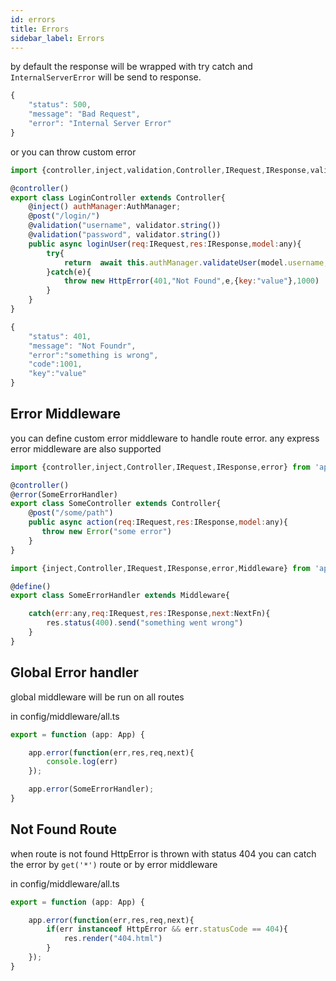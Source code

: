 ```yaml
---
id: errors
title: Errors
sidebar_label: Errors
---
```


by default the response will be wrapped with try catch and `InternalServerError` will be send to response.
```javascript
{
    "status": 500,
    "message": "Bad Request",
    "error": "Internal Server Error"
}
```
or you can throw custom error
```javascript
import {controller,inject,validation,Controller,IRequest,IResponse,validator} from 'appolo';

@controller()
export class LoginController extends Controller{
    @inject() authManager:AuthManager;
    @post("/login/")
    @validation("username", validator.string())
    @validation("password", validator.string())
    public async loginUser(req:IRequest,res:IResponse,model:any){
        try{
            return  await this.authManager.validateUser(model.username,model.password)
        }catch(e){
            throw new HttpError(401,"Not Found",e,{key:"value"},1000)
        }
    }
}
```

```javascript
{
    "status": 401,
    "message": "Not Foundr",
    "error":"something is wrong",
    "code":1001,
    "key":"value"
}
```

## Error Middleware
you can define custom error middleware to handle route error.
any express error middleware are also supported

```javascript
import {controller,inject,Controller,IRequest,IResponse,error} from 'appolo';

@controller()
@error(SomeErrorHandler)
export class SomeController extends Controller{
    @post("/some/path")
    public async action(req:IRequest,res:IResponse,model:any){
       throw new Error("some error")
    }
}
```

```javascript
import {inject,Controller,IRequest,IResponse,error,Middleware} from 'appolo';

@define()
export class SomeErrorHandler extends Middleware{

    catch(err:any,req:IRequest,res:IResponse,next:NextFn){
        res.status(400).send("something went wrong")
    }
}
```

## Global Error handler
global middleware will be run on all routes

in config/middleware/all.ts
```javascript
export = function (app: App) {

    app.error(function(err,res,req,next){
        console.log(err)
    });

    app.error(SomeErrorHandler);
}
```

## Not Found Route
when route is not found HttpError is thrown with status 404
you can catch the error by `get('*')` route or by error middleware

in config/middleware/all.ts
```javascript
export = function (app: App) {

    app.error(function(err,res,req,next){
        if(err instanceof HttpError && err.statusCode == 404){
            res.render("404.html")
        }
    });
}
```